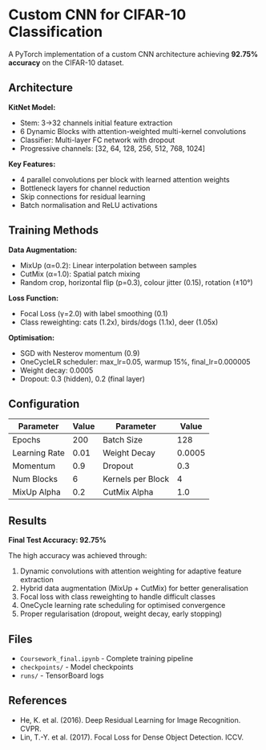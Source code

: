 # Custom CNN for CIFAR-10 Classification

A PyTorch implementation of a custom CNN architecture achieving **92.75% accuracy** on the CIFAR-10 dataset.

## Architecture

**KitNet Model:**
- Stem: 3→32 channels initial feature extraction
- 6 Dynamic Blocks with attention-weighted multi-kernel convolutions
- Classifier: Multi-layer FC network with dropout
- Progressive channels: [32, 64, 128, 256, 512, 768, 1024]

**Key Features:**
- 4 parallel convolutions per block with learned attention weights
- Bottleneck layers for channel reduction
- Skip connections for residual learning
- Batch normalisation and ReLU activations

## Training Methods

**Data Augmentation:**
- MixUp (α=0.2): Linear interpolation between samples
- CutMix (α=1.0): Spatial patch mixing
- Random crop, horizontal flip (p=0.3), colour jitter (0.15), rotation (±10°)

**Loss Function:**
- Focal Loss (γ=2.0) with label smoothing (0.1)
- Class reweighting: cats (1.2x), birds/dogs (1.1x), deer (1.05x)

**Optimisation:**
- SGD with Nesterov momentum (0.9)
- OneCycleLR scheduler: max_lr=0.05, warmup 15%, final_lr=0.000005
- Weight decay: 0.0005
- Dropout: 0.3 (hidden), 0.2 (final layer)

## Configuration

| Parameter | Value | Parameter | Value |
|-----------|-------|-----------|-------|
| Epochs | 200 | Batch Size | 128 |
| Learning Rate | 0.01 | Weight Decay | 0.0005 |
| Momentum | 0.9 | Dropout | 0.3 |
| Num Blocks | 6 | Kernels per Block | 4 |
| MixUp Alpha | 0.2 | CutMix Alpha | 1.0 |

## Results

**Final Test Accuracy: 92.75%**

The high accuracy was achieved through:
1. Dynamic convolutions with attention weighting for adaptive feature extraction
2. Hybrid data augmentation (MixUp + CutMix) for better generalisation
3. Focal loss with class reweighting to handle difficult classes
4. OneCycle learning rate scheduling for optimised convergence
5. Proper regularisation (dropout, weight decay, early stopping)

## Files

- `Coursework_final.ipynb` - Complete training pipeline
- `checkpoints/` - Model checkpoints
- `runs/` - TensorBoard logs

## References

- He, K. et al. (2016). Deep Residual Learning for Image Recognition. CVPR.
- Lin, T.-Y. et al. (2017). Focal Loss for Dense Object Detection. ICCV.
